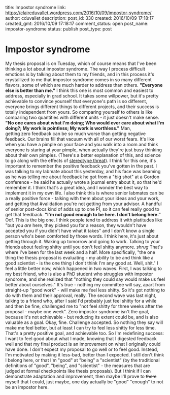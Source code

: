 title: Impostor syndrome
link: https://claireduvallet.wordpress.com/2016/10/09/impostor-syndrome/
author: cduvallet
description: 
post_id: 330
created: 2016/10/09 17:18:17
created_gmt: 2016/10/09 17:18:17
comment_status: open
post_name: impostor-syndrome
status: publish
post_type: post

# Impostor syndrome

My thesis proposal is on Tuesday, which of course means that I've been thinking a lot about impostor syndrome. The way I process difficult emotions is by talking about them to my friends, and in this process it's crystallized to me that impostor syndrome comes in so many different flavors, some of which are much harder to address than others.  **"Everyone else is better than me."** I think this one is most common and easiest to address, especially in grad school. It takes some willpower, but it's pretty achievable to convince yourself that everyone's path is so different, everyone brings different things to different projects, and their success is totally independent from yours. So comparing yourself to others is like comparing two quantities with different units - it just doesn't make sense. **"No one cares about what I'm doing; Who would ever care about what I'm doing?; My work is pointless; My work is worthless."** Man, getting zero feedback can be so much worse than getting negative feedback. Our brains fill that vacuum with all of our worst fears. It's like when you have a pimple on your face and you walk into a room and think everyone is staring at your pimple, when actually they're just busy thinking about their own pimples. (There's a better explanation of this, and science to go along with the effects of [stereotype threat](http://drennan.mit.edu/education/education-interests/teacher-and-mentor-training/#Diversity-Training)). I think for this one, it's important to remember the positive feedback you've gotten in the past. I was talking to my labmate about this yesterday, and his face was beaming as he was telling me about feedback he got from a "big shot" at a Gordon conference - he said he actually wrote a journal entry about it, so that he'd remember it. I think that's a great idea, and I wonder the best way to implement it in my own life. I also think this is where senior labmates can be a really positive force - talking with them about your ideas and your work, and getting that #validation you're not getting from your advisor. A handful of senior post-docs kind of adds up to one PI, so it can feel really good to get that feedback. **"I'm not good enough to be here. I don't belong here."** Oof. This is the big one. I think people tend to address it with platitudes like "but you _are_ here, they picked you for a reason, they wouldn't have accepted you if you didn't have what it takes" and I don't know a single person who's been comforted by those words. I think here, it's just about getting through it. Waking up tomorrow and going to work. Talking to your friends about feeling shitty until you don't feel shitty anymore. _shrug_ That's where I've been for the last week and a half. More specifically, "the one thing the thesis proposal is evaluating - my ability to be and think like a good scientist - is the one thing I don't think I'm any good at. Well, shit." I feel a little better now, which happened in two waves. First, I was talking to my best friend, who is also a PhD student who struggles with impostor syndrome, and she realized that "nothing they could say would make us feel better about ourselves." It's true - nothing my committee will say, apart from straight-up "good work" - will make me feel less shitty. So it's got nothing to do with them and their approval, really. The second wave was last night, talking to a friend who, after I said I'd probably just feel shitty for a while and then be fine, challenged me to "not feel shitty for three weeks after the proposal - maybe one week". Zero impostor syndrome isn't the goal, because it's not achievable - but reducing its extent could be, and is also valuable as a goal. Okay, fine. Challenge accepted. So nothing they say will make me feel better, but at least I can try to feel less shitty for less time. That's a pretty positive goal, and achievable too. So I'm redefining success: I want to feel good about what I made, knowing that I digested feedback well and that my final product is an improvement on what I originally could have done. I don't expect my proposal to go well or to feel good. Instead, I'm motivated by making it less-bad, better than I expected. I still don't think I belong here, or that I'm "good" at "being" a "scientist" (by the traditional definitions of "good", "being", and "scientist" - the measures that are judged at formal checkpoints like thesis proposals). But I think if I can demonstrate adaptation and improvement, then maybe I'll prove to <del>them</del> myself that I could, just maybe, one day actually be "good" "enough" to not be an impostor here.